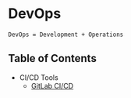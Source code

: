 # DevOps

`DevOps = Development + Operations`

## Table of Contents

- CI/CD Tools
  - [GitLab CI/CD](https://github.com/kaka-lin/Notes/tree/master/DevOps/gitlab_ci_cd.md)
